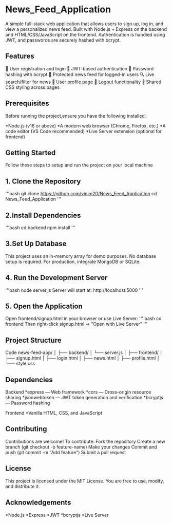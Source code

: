 # News_Feed_Application

A simple full-stack web application that allows users to sign up, log in, and view a personalized news feed. Built with Node.js + Express on the backend and HTML/CSS/JavaScript on the frontend. Authentication is handled using JWT, and passwords are securely hashed with bcrypt.

## Features

🔐 User registration and login
🔑 JWT-based authentication
🧠 Password hashing with bcrypt
📰 Protected news feed for logged-in users
🔍 Live search/filter for news
👤 User profile page
🚪 Logout functionality
🎨 Shared CSS styling across pages

## Prerequisites

Before running the project,ensure you have the following installed:

*Node.js (v16 or above)
*A modern web browser (Chrome, Firefox, etc.)
*A code editor (VS Code recommended)
*Live Server extension (optional for frontend)

 ## Getting Started
 
 Follow these steps to setup and run the project on your local machine
 
## 1️. Clone the Repository
'''bash
git clone https://github.com/vinim20/News_Feed_Application
cd News_Feed_Application
'''

## 2️.Install Dependencies
'''bash
cd backend
npm install
'''

## 3️.Set Up Database

This project uses an in-memory array for demo purposes. No database setup is required.
For production, integrate MongoDB or SQLite.

## 4️. Run the Development Server
'''bash
node server.js
Server will start at: http://localhost:5000
'''

## 5️. Open the Application

Open frontend/signup.html in your browser or use Live Server:
'''
bash
cd frontend
Then right-click signup.html → "Open with Live Server"
'''

##  Project Structure

Code
news-feed-app/
│
├── backend/
│   └── server.js
│
├── frontend/
│   ├── signup.html
│   ├── login.html
│   ├── news.html
│   ├── profile.html
│   └── style.css

## Dependencies

Backend
*express — Web framework
*cors — Cross-origin resource sharing
*jsonwebtoken — JWT token generation and verification
*bcryptjs — Password hashing

Frontend
*Vanilla HTML, CSS, and JavaScript

## Contributing

Contributions are welcome! To contribute:
Fork the repository
Create a new branch (git checkout -b feature-name)
Make your changes
Commit and push (git commit -m "Add feature")
Submit a pull request

## License

This project is licensed under the MIT License. You are free to use, modify, and distribute it.

## Acknowledgements

*Node.js
*Express
*JWT
*bcryptjs
*Live Server
